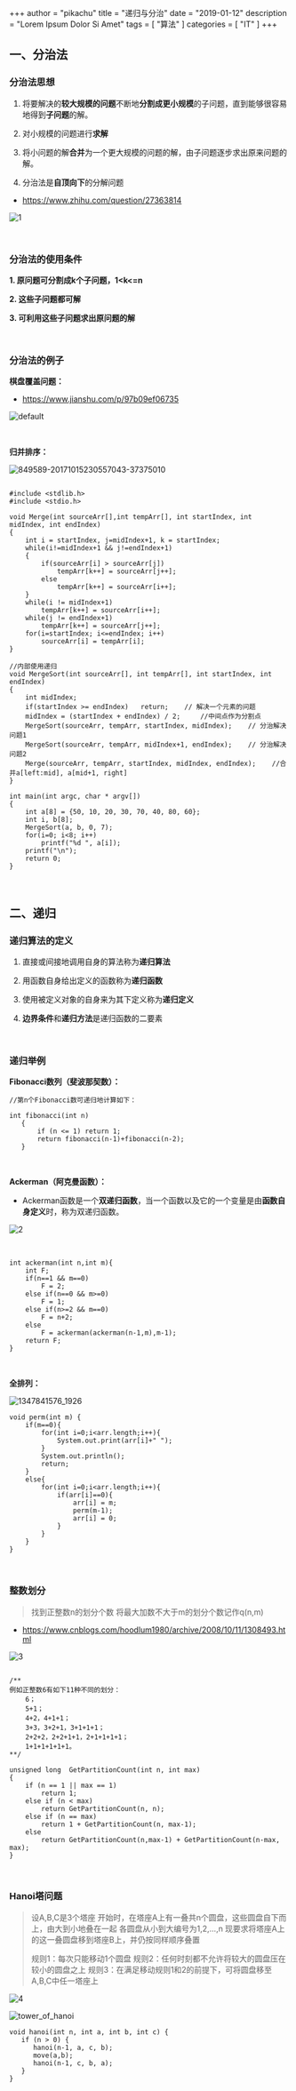 +++
author = "pikachu"
title = "递归与分治"
date = "2019-01-12"
description = "Lorem Ipsum Dolor Si Amet"
tags = [
	"算法"
]
categories = [
    "IT"
]
+++


## 一、分治法


### 分治法思想

1. 将要解决的**较大规模的问题**不断地**分割成更小规模**的子问题，直到能够很容易地得到**子问题**的解。

2. 对小规模的问题进行**求解**

3. 将小问题的解**合并**为一个更大规模的问题的解，由子问题逐步求出原来问题的解。

4. 分治法是**自顶向下**的分解问题
- https://www.zhihu.com/question/27363814

![1](https://user-images.githubusercontent.com/38284818/51066663-7bad7d80-1646-11e9-80b9-fd7c065af843.png)


&nbsp;

### 分治法的使用条件

**1. 原问题可分割成k个子问题，1<k<=n**

**2. 这些子问题都可解**

**3. 可利用这些子问题求出原问题的解**

&nbsp;

### 分治法的例子

**棋盘覆盖问题：**

- https://www.jianshu.com/p/97b09ef06735

![default](https://user-images.githubusercontent.com/38284818/51068585-0e581780-165b-11e9-942b-1dbb714d6f85.JPG)

&nbsp;

**归并排序：**

![849589-20171015230557043-37375010](https://user-images.githubusercontent.com/38284818/51070213-a7495b80-1678-11e9-9316-4c87bae34ad7.gif)


```
 
#include <stdlib.h>
#include <stdio.h>
 
void Merge(int sourceArr[],int tempArr[], int startIndex, int midIndex, int endIndex)
{
    int i = startIndex, j=midIndex+1, k = startIndex;
    while(i!=midIndex+1 && j!=endIndex+1)
    {
        if(sourceArr[i] > sourceArr[j])
            tempArr[k++] = sourceArr[j++];
        else
            tempArr[k++] = sourceArr[i++];
    }
    while(i != midIndex+1)
        tempArr[k++] = sourceArr[i++];
    while(j != endIndex+1)
        tempArr[k++] = sourceArr[j++];
    for(i=startIndex; i<=endIndex; i++)
        sourceArr[i] = tempArr[i];
}
 
//内部使用递归
void MergeSort(int sourceArr[], int tempArr[], int startIndex, int endIndex)
{
    int midIndex;
    if(startIndex >= endIndex)   return;    // 解决一个元素的问题
    midIndex = (startIndex + endIndex) / 2;     //中间点作为分割点
    MergeSort(sourceArr, tempArr, startIndex, midIndex);    // 分治解决问题1
    MergeSort(sourceArr, tempArr, midIndex+1, endIndex);    // 分治解决问题2
    Merge(sourceArr, tempArr, startIndex, midIndex, endIndex);    //合并a[left:mid], a[mid+1, right]
}
 
int main(int argc, char * argv[])
{
    int a[8] = {50, 10, 20, 30, 70, 40, 80, 60};
    int i, b[8];
    MergeSort(a, b, 0, 7);
    for(i=0; i<8; i++)
        printf("%d ", a[i]);
    printf("\n");
    return 0;
}

```

&nbsp;

## 二、递归

### 递归算法的定义

1. 直接或间接地调用自身的算法称为**递归算法**

2. 用函数自身给出定义的函数称为**递归函数**

3. 使用被定义对象的自身来为其下定义称为**递归定义**

4. **边界条件**和**递归方法**是递归函数的二要素

&nbsp;

### 递归举例

**Fibonacci数列（斐波那契数）：**


```
//第n个Fibonacci数可递归地计算如下：

int fibonacci(int n)
   {
       if (n <= 1) return 1;
       return fibonacci(n-1)+fibonacci(n-2);
   }
```

&nbsp;&nbsp;



**Ackerman（阿克曼函数）：**

- Ackerman函数是一个**双递归函数**，当一个函数以及它的一个变量是由**函数自身定义**时，称为双递归函数。

![2](https://user-images.githubusercontent.com/38284818/51067525-12ca0380-164e-11e9-808e-17e1e0105499.png)

&nbsp;


```
int ackerman(int n,int m){
	int F;
	if(n==1 && m==0)
		F = 2;
	else if(n==0 && m>=0)
		F = 1;
	else if(n>=2 && m==0)
		F = n+2;
	else
		F = ackerman(ackerman(n-1,m),m-1);
	return F;
}
```

&nbsp;&nbsp;


**全排列：**

![1347841576_1926](https://user-images.githubusercontent.com/38284818/51067919-b963d380-1651-11e9-9e4b-2893833559c3.gif)

```
void perm(int m) {
	if(m==0){
		for(int i=0;i<arr.length;i++){
			System.out.print(arr[i]+" ");
		}
		System.out.println();
		return;
	}
	else{
		for(int i=0;i<arr.length;i++){
			if(arr[i]==0){
				arr[i] = m;
				perm(m-1);
				arr[i] = 0;
			}
		}
	}
}
```

&nbsp;

### 整数划分

> 找到正整数n的划分个数
> 将最大加数不大于m的划分个数记作q(n,m)

- https://www.cnblogs.com/hoodlum1980/archive/2008/10/11/1308493.html


![3](https://user-images.githubusercontent.com/38284818/51068033-3c395e00-1653-11e9-9462-d279c66c7fb3.png)


```

/**
例如正整数6有如下11种不同的划分：
    6；
    5+1；
    4+2，4+1+1；
    3+3，3+2+1，3+1+1+1；
    2+2+2，2+2+1+1，2+1+1+1+1；
    1+1+1+1+1+1。
**/

unsigned long  GetPartitionCount(int n, int max)
{
    if (n == 1 || max == 1)
        return 1;
    else if (n < max)
        return GetPartitionCount(n, n);
    else if (n == max)
        return 1 + GetPartitionCount(n, max-1);
    else
        return GetPartitionCount(n,max-1) + GetPartitionCount(n-max, max);
}
```


&nbsp;&nbsp;


### Hanoi塔问题

> 设A,B,C是3个塔座
> 开始时，在塔座A上有一叠共n个圆盘，这些圆盘自下而上，由大到小地叠在一起
> 各圆盘从小到大编号为1,2,…,n
> 现要求将塔座A上的这一叠圆盘移到塔座B上，并仍按同样顺序叠置
> 
> 规则1：每次只能移动1个圆盘
> 规则2：任何时刻都不允许将较大的圆盘压在较小的圆盘之上
> 规则3：在满足移动规则1和2的前提下，可将圆盘移至A,B,C中任一塔座上


![4](https://user-images.githubusercontent.com/38284818/51068221-fa5de700-1655-11e9-9139-cc133c2e324b.png)

![tower_of_hanoi](https://user-images.githubusercontent.com/38284818/51068343-aeac3d00-1657-11e9-9010-bfd86c1fdbe6.gif)


```
void hanoi(int n, int a, int b, int c) {
   if (n > 0) {
	  hanoi(n-1, a, c, b);
	  move(a,b);
	  hanoi(n-1, c, b, a);
   }
}
```




